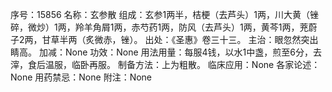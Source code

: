 序号：15856
名称：玄参散
组成：玄参1两半，桔梗（去芦头）1两，川大黄（锉碎，微炒）1两，羚羊角屑1两，赤芍药1两，防风（去芦头）1两，黄芩1两，茺蔚子2两，甘草半两（炙微赤，锉）。
出处：《圣惠》卷三十三。
主治：眼忽然突出睛高。
加减：None
功效：None
用法用量：每服4钱，以水1中盏，煎至6分，去滓，食后温服，临卧再服。
制备方法：上为粗散。
临床应用：None
各家论述：None
用药禁忌：None
附注：None
